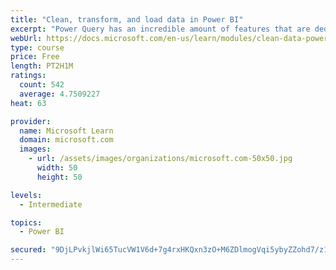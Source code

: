 ```yaml
---
title: "Clean, transform, and load data in Power BI"
excerpt: "Power Query has an incredible amount of features that are dedicated to helping you clean and prepare your data for analysis. You will learn how to simplify a complicated model, change data types, rename objects, and pivot data. You will also learn how to profile columns so that you know which columns have the valuable data that you’re seeking for deeper analytics."
webUrl: https://docs.microsoft.com/en-us/learn/modules/clean-data-power-bi/
type: course
price: Free
length: PT2H1M
ratings:
  count: 542
  average: 4.7509227
heat: 63

provider:
  name: Microsoft Learn
  domain: microsoft.com
  images:
    - url: /assets/images/organizations/microsoft.com-50x50.jpg
      width: 50
      height: 50

levels:
  - Intermediate

topics:
  - Power BI

secured: "9DjLPvkjlWi65TucVW1V6d+7g4rxHKQxn3zO+M6ZDlmogVqi5ybyZZohd7/z1RwuZovgxOJOjkGJnKlolE6JOy2D+LxSEg8A2F6I9M17X4OcvR2sN1VBQrsGmR2vsWJ9/tdE35ZhfVTVxU7cELxkwGXpxvK07KJn2vc51q4i5ffFAvhHmxOj1eLKXMN8pFdPDX6eXeP9ZPJvu73U7+DCheBKaPMrcCZEv17jXI2Pmh6oMZaEYoSCq3gAogaQCppM4adnpqkVqgLRr+S/cYhK2kOZX6JeB1hgr4+zDj0t1CGpM8EkJY0yIADdL+0l32wxclZIy2oyvUITP+YHt/5R/qkVAtrOTgmwPmN9mF24VAvoZYb6OA1Ly06m70qFBLmFVtHHrJWa9PIJypGWeIkLzw==;W+OZIV/FdAKgjioQIrWbAA=="
---
```


